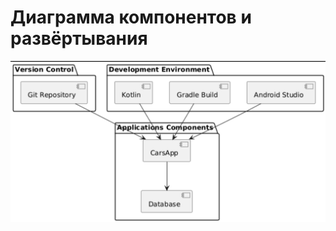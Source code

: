 # Диаграмма компонентов и развёртывания  

![Диаграмма компонентов и развёртывания](https://github.com/polinaKarotkaya/pmsLabs/blob/main/diagrams/img/component.png) 
